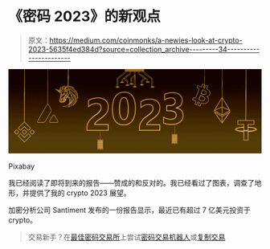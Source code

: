 # 《密码 2023》的新观点

> 原文：<https://medium.com/coinmonks/a-newies-look-at-crypto-2023-5635f4ed384d?source=collection_archive---------34----------------------->

![](img/b1ded93b674d3f9446d2d7b95296b385.png)

Pixabay

我已经阅读了即将到来的报告——赞成的和反对的。我已经看过了图表，调查了地形，并提供了我的 crypto 2023 展望。

加密分析公司 Santiment 发布的一份报告显示，最近已有超过 7 亿美元投资于 crypto。

> 交易新手？在[最佳密码交易所](/coinmonks/crypto-exchange-dd2f9d6f3769)上尝试[密码交易机器人](/coinmonks/crypto-trading-bot-c2ffce8acb2a)或[复制交易](/coinmonks/top-10-crypto-copy-trading-platforms-for-beginners-d0c37c7d698c)